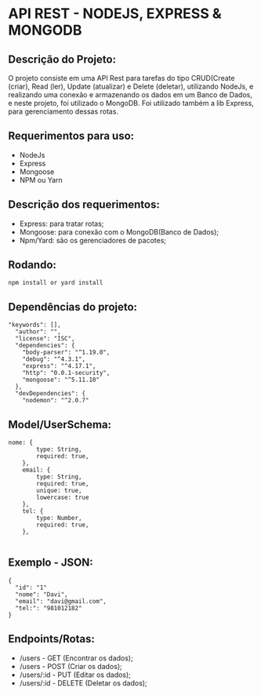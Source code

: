 # API REST - NODEJS, EXPRESS & MONGODB

## Descrição do Projeto:
O projeto consiste em uma API Rest para tarefas do tipo CRUD(Create (criar), Read (ler), Update (atualizar) e Delete (deletar), utilizando NodeJs, e realizando uma conexão e armazenando os dados em um Banco de Dados, e neste projeto, foi utilizado o MongoDB. Foi utilizado também a lib Express, para gerenciamento dessas rotas.

## Requerimentos para uso:
- NodeJs
- Express
- Mongoose 
- NPM ou Yarn

## Descrição dos requerimentos:
- Express: para tratar rotas;
- Mongoose: para conexão com o MongoDB(Banco de Dados);
- Npm/Yard: são os gerenciadores de pacotes;

## Rodando:

```
npm install or yard install
```
## Dependências do projeto:
``` 
"keywords": [],
  "author": "",
  "license": "ISC",
  "dependencies": {
    "body-parser": "^1.19.0",
    "debug": "^4.3.1",
    "express": "^4.17.1",
    "http": "0.0.1-security",
    "mongoose": "^5.11.10"
  },
  "devDependencies": {
    "nodemon": "^2.0.7"
```
## Model/UserSchema: 
```
nome: {
        type: String,
        required: true,
    },
    email: {
        type: String,
        required: true,
        unique: true,
        lowercase: true
    },
    tel: {
        type: Number,
        required: true,
    },
    
```

## Exemplo - JSON:
```
{
  "id": "1"
  "nome": "Davi",
  "email": "davi@gmail.com",
  "tel:": "981012182"
}
```

## Endpoints/Rotas:
- /users - GET (Encontrar os dados);
- /users - POST (Criar os dados);
- /users/:id - PUT (Editar os dados);
- /users/:id - DELETE (Deletar os dados);
